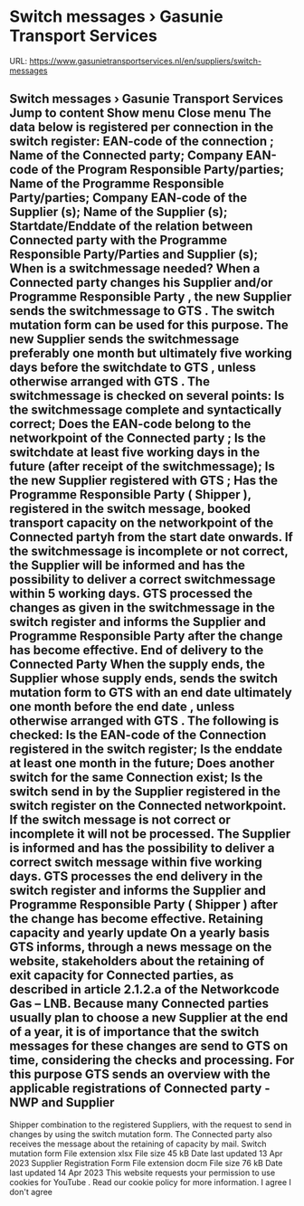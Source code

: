 # Switch messages › Gasunie Transport Services

URL: https://www.gasunietransportservices.nl/en/suppliers/switch-messages

Switch messages › Gasunie Transport Services
Jump to content
Show menu
Close menu
The data below is registered per
connection
in the
switch
register:
EAN-code of the
connection
;
Name of the Connected      party;
Company EAN-code of the Program      Responsible Party/parties;
Name of the Programme      Responsible Party/parties;
Company EAN-code of      the
Supplier
(s);
Name of the
Supplier
(s);
Startdate/Enddate of the      relation between
Connected party
with the Programme Responsible      Party/Parties and
Supplier
(s);
When is a switchmessage needed?
When a
Connected party
changes his
Supplier
and/or
Programme Responsible Party
, the new
Supplier
sends the switchmessage to
GTS
.
The
switch
mutation form can be used for this purpose.
The new
Supplier
sends the switchmessage preferably one month but ultimately five working days before the switchdate to
GTS
, unless otherwise arranged with
GTS
.
The switchmessage is checked on several points:
Is the switchmessage complete      and syntactically correct;
Does the EAN-code belong to the      networkpoint of the
Connected party
;
Is the switchdate at least five      working days in the future (after receipt of the switchmessage);
Is the new
Supplier
registered      with
GTS
;
Has the Programme Responsible      Party (
Shipper
), registered in the
switch
message, booked      transport
capacity
on the networkpoint of the Connected partyh      from the start date onwards.
If the switchmessage is incomplete or not correct, the
Supplier
will be informed and has the possibility to deliver a correct switchmessage within 5 working days.
GTS
processed the changes as given in the switchmessage in the
switch
register and informs the
Supplier
and
Programme Responsible Party
after the change has become effective.
End of delivery to the
Connected Party
When the
supply
ends, the
Supplier
whose
supply
ends, sends the
switch
mutation form to
GTS
with an
end date
ultimately one month before the
end date
, unless otherwise arranged with
GTS
.
The following is checked:
Is the EAN-code of      the
Connection
registered in the
switch
register;
Is the enddate at least one      month in the future;
Does another
switch
for the      same
Connection
exist;
Is the
switch
send in by the
Supplier
registered in the
switch
register on the Connected networkpoint.
If the
switch
message is not correct or incomplete it will not be processed. The
Supplier
is informed and has the possibility to deliver a correct
switch
message within five working days.
GTS
processes the end delivery in the
switch
register and informs the
Supplier
and
Programme Responsible Party
(
Shipper
) after the change has become effective.
Retaining
capacity
and yearly update
On a yearly basis
GTS
informs, through a news message on the website, stakeholders about the retaining of
exit capacity
for Connected parties, as described in article 2.1.2.a of the Networkcode
Gas
– LNB.
Because many Connected parties usually plan to choose a new
Supplier
at the end of a year, it is of importance that the
switch
messages for these changes are send to
GTS
on time, considering the checks and processing.
For this purpose
GTS
sends an overview with the applicable registrations of
Connected party
-NWP and
Supplier
-
Shipper
combination to the registered Suppliers, with the request to send in changes by using the
switch
mutation form.
The
Connected party
also receives the message about the retaining of
capacity
by mail.
Switch mutation form
File extension
xlsx
File size
45 kB
Date last updated
13 Apr 2023
Supplier Registration Form
File extension
docm
File size
76 kB
Date last updated
14 Apr 2023
This website requests your permission to use cookies for
YouTube
. Read our
cookie policy
for more information.
I agree
I don't agree